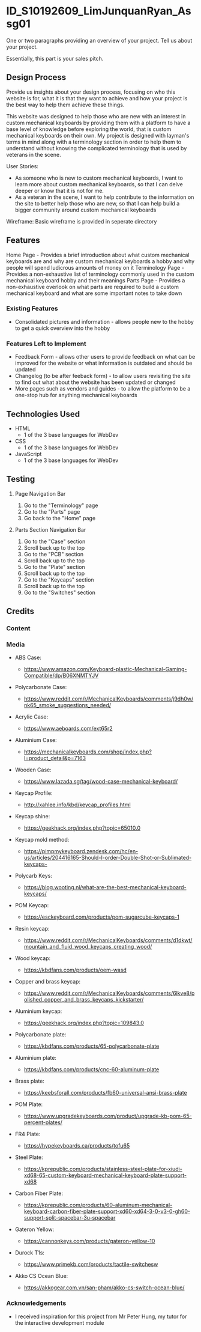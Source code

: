 # ID_S10192609_LimJunquanRyan_Assg01
One or two paragraphs providing an overview of your project. Tell us about your project.

Essentially, this part is your sales pitch.
 
## Design Process
 
Provide us insights about your design process, focusing on who this website is for, what it is that they want to achieve and how your project is the best way to help them achieve these things.

This website was designed to help those who are new with an interest in custom mechanical keyboards by providing them with a platform to have a base level of knowledge before exploring the world, that is custom mechanical keyboards on their own. My project is designed with layman's terms in mind along with a terminology section in order to help them to understand without knowing the complicated terminology that is used by veterans in the scene.

User Stories:
- As someone who is new to custom mechanical keyboards, I want to learn more about custom mechanical keyboards, so that I can delve deeper or know that it is not for me.
- As a veteran in the scene, I want to help contribute to the information on the site to better help those who are new, so that I can help build a bigger community around custom mechanical keyboards

Wireframe:
Basic wireframe is provided in seperate directory

## Features

Home Page - Provides a brief introduction about what custom mechanical keyboards are and why are custom mechanical keyboards a hobby and why people will spend ludicrous amounts of money on it 
Terminology Page - Provides a non-exhaustive list of terminology commonly used in the custom mechanical keyboard hobby and their meanings
Parts Page - Provides a non-exhaustive overlook on what parts are required to build a custom mechanical keyboard and what are some important notes to take down
 
### Existing Features
- Consolidated pictures and information - allows people new to the hobby to get a quick overview into the hobby

### Features Left to Implement
- Feedback Form - allows other users to provide feedback on what can be improved for the website or what information is outdated and should be updated
- Changelog (to be after feeback form) - to allow users revisiting the site to find out what about the website has been updated or changed
- More pages such as vendors and guides - to allow the platform to be a one-stop hub for anything mechanical keyboards

## Technologies Used

- HTML
  - 1 of the 3 base languages for WebDev
- CSS
  - 1 of the 3 base languages for WebDev
- JavaScript 
  - 1 of the 3 base languages for WebDev


## Testing

1. Page Navigation Bar
    1. Go to the "Terminology" page
    2. Go to the "Parts" page
    3. Go back to the "Home" page

2. Parts Section Navigation Bar
   1. Go to the "Case" section
   2. Scroll back up to the top
   3. Go to the "PCB" section
   4. Scroll back up to the top
   5. Go to the "Plate" section
   6. Scroll back up to the top
   7. Go to the "Keycaps" section
   8. Scroll back up to the top
   9. Go to the "Switches" section

## Credits

### Content

### Media
- ABS Case: 
  - https://www.amazon.com/Keyboard-plastic-Mechanical-Gaming-Compatible/dp/B06XNMTYJV

- Polycarbonate Case:
  - https://www.reddit.com/r/MechanicalKeyboards/comments/j9dh0w/nk65_smoke_suggestions_needed/

- Acrylic Case:
  - https://www.aeboards.com/ext65r2

- Aluminium Case:
  - https://mechanicalkeyboards.com/shop/index.php?l=product_detail&p=7163

- Wooden Case:
  - https://www.lazada.sg/tag/wood-case-mechanical-keyboard/

- Keycap Profile:
  - http://xahlee.info/kbd/keycap_profiles.html

- Keycap shine:
  - https://geekhack.org/index.php?topic=65010.0

- Keycap mold method:
  - https://pimpmykeyboard.zendesk.com/hc/en-us/articles/204416165-Should-I-order-Double-Shot-or-Sublimated-keycaps-

- Polycarb Keys:
  - https://blog.wooting.nl/what-are-the-best-mechanical-keyboard-keycaps/

- POM Keycap:
  - https://esckeyboard.com/products/pom-sugarcube-keycaps-1

- Resin keycap:
  - https://www.reddit.com/r/MechanicalKeyboards/comments/d1dkwt/mountain_and_fluid_wood_keycaps_creating_wood/

- Wood keycap:
  - https://kbdfans.com/products/oem-wasd

- Copper and brass keycap:
  - https://www.reddit.com/r/MechanicalKeyboards/comments/6lkve8/polished_copper_and_brass_keycaps_kickstarter/

- Aluminium keycap:
  - https://geekhack.org/index.php?topic=109843.0

- Polycarbonate plate:
  - https://kbdfans.com/products/65-polycarbonate-plate

- Aluminium plate:
  - https://kbdfans.com/products/cnc-60-aluminum-plate

- Brass plate:
  - https://keebsforall.com/products/fb60-universal-ansi-brass-plate

- POM Plate:
  - https://www.upgradekeyboards.com/product/upgrade-kb-pom-65-percent-plates/

- FR4 Plate:
  - https://hypekeyboards.ca/products/tofu65

- Steel Plate:
  - https://kprepublic.com/products/stainless-steel-plate-for-xiudi-xd68-65-custom-keyboard-mechanical-keyboard-plate-support-xd68

- Carbon Fiber Plate:
  - https://kprepublic.com/products/60-aluminum-mechanical-keyboard-carbon-fiber-plate-support-xd60-xd64-3-0-v3-0-gh60-support-split-spacebar-3u-spacebar

- Gateron Yellow:
  - https://cannonkeys.com/products/gateron-yellow-10

- Durock T1s:
  - https://www.primekb.com/products/tactile-switchesw

- Akko CS Ocean Blue:
  - https://akkogear.com.vn/san-pham/akko-cs-switch-ocean-blue/
### Acknowledgements

- I received inspiration for this project from Mr Peter Hung, my tutor for the interactive development module